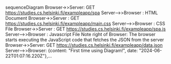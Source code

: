 sequenceDiagram
    Browser->>Server: GET https://studies.cs.helsinki.fi/exampleapp/spa
    Server-->>Browser : HTML Document
    Browser->>Server : GET https://studies.cs.helsinki.fi/exampleapp/main.css
    Server-->>Browser : CSS File
    Browser->>Server : GET https://studies.cs.helsinki.fi/exampleapp/spa.js
    Server-->>Browser : Javascript File
    Note right of Browser: The browser starts executing the JavaScript code that fetches the JSON from the server
    Browser->>Server: GET https://studies.cs.helsinki.fi/exampleapp/data.json
    Server-->>Browser: {content: "First time using Diagram!", date: "2024-06-22T01:07:16.220Z"},…